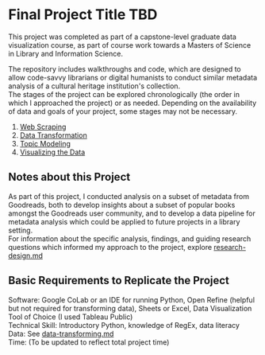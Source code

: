 # Final Project Title TBD

This project was completed as part of a capstone-level graduate data visualization course, as part of course work towards a Masters of Science in Library and Information Science. 

The repository includes walkthroughs and code, which are designed to allow code-savvy librarians or digital humanists to conduct similar metadata analysis of a cultural heritage institution's collection.  
The stages of the project can be explored chronologically (the order in which I approached the project) or as needed.  Depending on the availability of data and goals of your project, some stages may not be necessary.  

1. [Web Scraping](/web-scraper/web-scraper.md)
2. [Data Transformation](/data-transforming/data-transforming.md)
3. [Topic Modeling](/topic-modeling/topic-modeling.md)
4. [Visualizing the Data](/visualization-process/vis-process.md)

## Notes about this Project
As part of this project, I conducted analysis on a subset of metadata from Goodreads, both to develop insights about a subset of popular books amongst the Goodreads user community, and to develop a data pipeline for metadata analysis which could be applied to future projects in a library setting.  
For information about the specific analysis, findings, and guiding research questions which informed my approach to the project, explore [research-design.md](/research-design+analysis/research-design.md)  

## Basic Requirements to Replicate the Project
Software: Google CoLab or an IDE for running Python, Open Refine (helpful but not required for transforming data), Sheets or Excel, Data Visualization Tool of Choice (I used Tableau Public)  
Technical Skill: Introductory Python, knowledge of RegEx, data literacy  
Data: See [data-transforming.md](/data-transforming/data-transforming.md)  
Time: (To be updated to reflect total project time)  
